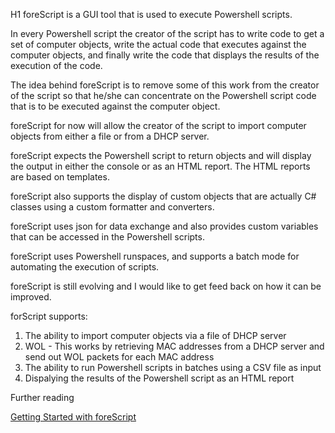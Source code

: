 H1 foreScript is a GUI tool that is used to execute Powershell scripts.

In every Powershell script the creator of the script has to write code to get a set of computer objects, write the actual code that executes against the computer objects, and finally write the code that displays the results of the execution of the code.

The idea behind foreScript is to remove some of this work from the creator of the script so that he/she can concentrate on the Powershell script code that is to be executed against the computer object.

foreScript for now will allow the creator of the script to import computer objects from either a file or from a DHCP server. 

foreScript expects the Powershell script to return objects and will display the output in either the console or as an HTML report. The HTML reports are based on templates.

foreScript also supports the display of custom objects that are actually C# classes using a custom formatter and  converters.

foreScript uses json for data exchange and also provides custom variables that can be accessed in the Powershell scripts.

foreScript uses Powershell runspaces, and supports a batch mode for automating the execution of scripts.

foreScript is still evolving and I would like to get feed back on how it can be improved.

forScript supports:

1. The ability to import computer objects via a file of DHCP server
2. WOL - This works by retrieving MAC addresses from a DHCP server and send out WOL packets for each MAC address
3. The ability to run Powershell scripts in batches using a CSV file as input
4. Dispalying the results of the Powershell script as an HTML report

Further reading

[Getting Started with foreScript](http://toolsmith.brycoretechnologies.com/2015/10/getting-started-with-forescript.html#more)
